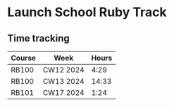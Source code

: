 # Launch School Ruby Track
## Time tracking

| Course    | Week      |   Hours   |
| ----------|-----------|-----------|
| RB100     | CW12 2024 |   4:29    |
| RB100     | CW13 2024 |   14:33   |
| RB101     | CW17 2024 |   1:24    |

